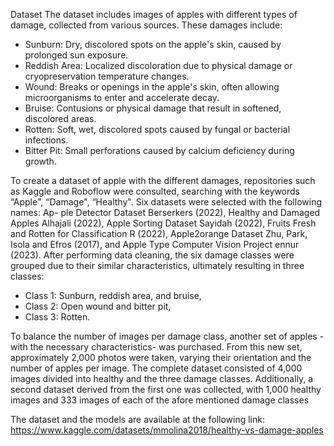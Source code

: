 Dataset
The dataset includes images of apples with different types of damage, collected from various sources. These damages include:

- Sunburn: Dry, discolored spots on the apple's skin, caused by prolonged sun exposure.
- Reddish Area: Localized discoloration due to physical damage or cryopreservation temperature changes.
- Wound: Breaks or openings in the apple's skin, often allowing microorganisms to enter and accelerate decay.
- Bruise: Contusions or physical damage that result in softened, discolored areas.
- Rotten: Soft, wet, discolored spots caused by fungal or bacterial infections.
- Bitter Pit: Small perforations caused by calcium deficiency during growth.

To create a dataset of apple with the different damages, repositories such as Kaggle and Roboflow were consulted,
searching with the keywords “Apple", “Damage", “Healthy". Six datasets were selected with the following names: Ap-
ple Detector Dataset Berserkers (2022), Healthy and Damaged Apples Alhajali (2022), Apple Sorting Dataset Sayidah
(2022), Fruits Fresh and Rotten for Classification R (2022), Apple2orange Dataset Zhu, Park, Isola and Efros (2017),
and Apple Type Computer Vision Project ennur (2023). After performing data cleaning, the six damage classes
were grouped due to their similar characteristics, ultimately resulting in three classes:
- Class 1: Sunburn, reddish area, and bruise,
- Class 2: Open wound and bitter pit,
- Class 3: Rotten.

To balance the number of images per damage class, another set of apples -with the necessary characteristics- was
purchased. From this new set, approximately 2,000 photos were taken, varying their orientation and the number of
apples per image. The complete dataset consisted of 4,000 images divided into healthy and the three damage classes. Additionally, a
second dataset derived from the first one was collected, with 1,000 healthy images and 333 images of each of the
afore mentioned damage classes

The dataset and the models are available at the following link: https://www.kaggle.com/datasets/mmolina2018/healthy-vs-damage-apples
